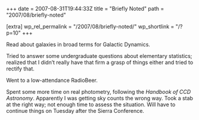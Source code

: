 +++
date = 2007-08-31T19:44:33Z
title = "Briefly Noted"
path = "2007/08/briefly-noted"

[extra]
wp_rel_permalink = "/2007/08/briefly-noted/"
wp_shortlink = "/?p=10"
+++

Read about galaxies in broad terms for Galactic Dynamics.

Tried to answer some undergraduate questions about elementary statistics;
realized that I didn’t really have that firm a grasp of things either and
tried to rectify that.

Went to a low-attendance RadioBeer.

Spent some more time on real photometry, following the _Handbook of CCD
Astronomy_. Apparently I was getting sky counts the wrong way. Took a stab at
the right way; not enough time to assess the situation. Will have to continue
things on Tuesday after the Sierra Conference.
